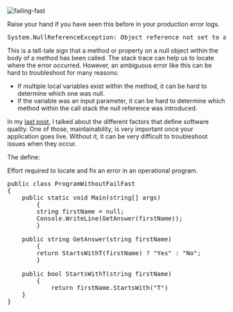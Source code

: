 ![failing-fast](https://cloud.githubusercontent.com/assets/177508/8222371/f16bd2c2-152f-11e5-87fd-127fbfe055d4.png)

Raise your hand if you have seen this before in your production error logs.

<pre>System.NullReferenceException: Object reference not set to an instance of an object.</pre>

This is a tell-tale sign that a method or property on a null object within the body of a method has been called.  The stack trace can help us to locate where the error occurred.  However, an ambiguous error like this can be hard to troubleshoot for many reasons:

* If multiple local variables exist within the method, it can be hard to determine which one was null.
* If the variable was an input parameter, it can be hard to determine which method within the call stack the null reference was introduced.

In my [last post](http://www.qualitysoftwarematters.com/2015/06/what-is-software-quality.html), I talked about the different factors that define software quality.  One of those, maintainability, is very important once your application goes live.  Without it, it can be very difficult to troubleshoot issues when they occur.

The define:

Effort required to locate and fix an error in an operational program.

<pre lang="csharp">
public class ProgramWithoutFailFast
{
 	public static void Main(string[] args)
    	{
       	string firstName = null;
       	Console.WriteLine(GetAnswer(firstName));
    	}
    
	public string GetAnswer(string firstName)
    	{
       	return StartsWithT(firstName) ? "Yes" : "No";
    	}
    	
	public bool StartsWithT(string firstName)
    	{
        	return firstName.StartsWith(&quot;T&quot;)
	}
}
</pre>

